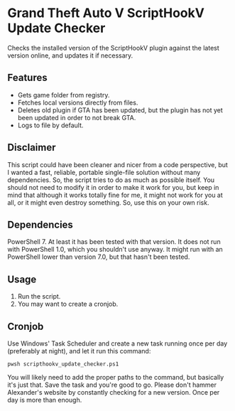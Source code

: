 # Grand Theft Auto V ScriptHookV Update Checker
Checks the installed version of the ScriptHookV plugin against the latest version online, and updates it if necessary.

## Features
- Gets game folder from registry.
- Fetches local versions directly from files.
- Deletes old plugin if GTA has been updated, but the plugin has not yet been updated in order to not break GTA.
- Logs to file by default.

## Disclaimer
This script could have been cleaner and nicer from a code perspective, but I wanted a fast, reliable, portable single-file solution without many dependencies. So, the script tries to do as much as possible itself. You should not need to modify it in order to make it work for you, but keep in mind that although it works totally fine for me, it might not work for you at all, or it might even destroy something. So, use this on your own risk.

## Dependencies
PowerShell 7. At least it has been tested with that version. It does not run with PowerShell 1.0, which you shouldn't use anyway. It might run with an PowerShell lower than version 7.0, but that hasn't been tested.

## Usage
1. Run the script.
2. You may want to create a cronjob.

## Cronjob
Use Windows' Task Scheduler and create a new task running once per day (preferably at night), and let it run this command:

```
pwsh scripthookv_update_checker.ps1
```

You will likely need to add the proper paths to the command, but basically it's just that. Save the task and you're good to go. Please don't hammer Alexander's website by constantly checking for a new version. Once per day is more than enough.
